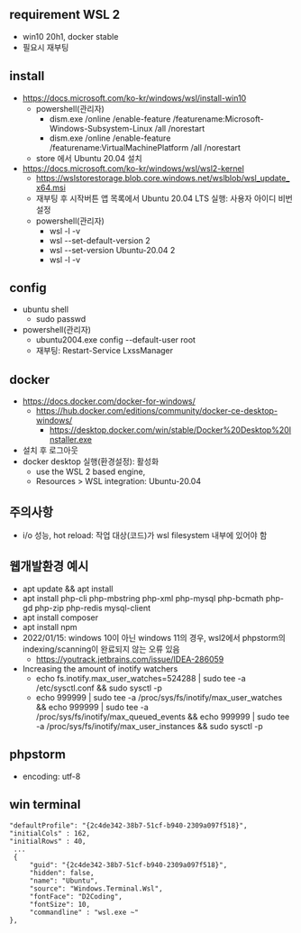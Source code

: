 ## requirement WSL 2
* win10 20h1, docker stable
* 필요시 재부팅

## install
* https://docs.microsoft.com/ko-kr/windows/wsl/install-win10
    * powershell(관리자)
        * dism.exe /online /enable-feature /featurename:Microsoft-Windows-Subsystem-Linux /all /norestart
        * dism.exe /online /enable-feature /featurename:VirtualMachinePlatform /all /norestart
    * store 에서 Ubuntu 20.04 설치
* https://docs.microsoft.com/ko-kr/windows/wsl/wsl2-kernel
    * https://wslstorestorage.blob.core.windows.net/wslblob/wsl_update_x64.msi
    * 재부팅 후 시작버튼 앱 목록에서 Ubuntu 20.04 LTS 실행: 사용자 아이디 비번 설정
    * powershell(관리자)
        * wsl -l -v
        * wsl --set-default-version 2
        * wsl --set-version Ubuntu-20.04 2
        * wsl -l -v

## config
* ubuntu shell
    * sudo passwd
* powershell(관리자)
    * ubuntu2004.exe config --default-user root
    * 재부팅: Restart-Service LxssManager

## docker
* https://docs.docker.com/docker-for-windows/
    * https://hub.docker.com/editions/community/docker-ce-desktop-windows/
        * https://desktop.docker.com/win/stable/Docker%20Desktop%20Installer.exe
* 설치 후 로그아웃
* docker desktop 실행(환경설정): 활성화
    * use the WSL 2 based engine, 
    * Resources > WSL integration: Ubuntu-20.04

## 주의사항
* i/o 성능, hot reload: 작업 대상(코드)가 wsl filesystem 내부에 있어야 함

## 웹개발환경 예시
* apt update && apt install
* apt install php-cli php-mbstring php-xml php-mysql php-bcmath php-gd php-zip php-redis mysql-client
* apt install composer
* apt install npm
* 2022/01/15: windows 10이 아닌 windows 11의 경우, wsl2에서 phpstorm의 indexing/scanning이 완료되지 않는 오류 있음
    * https://youtrack.jetbrains.com/issue/IDEA-286059
* Increasing the amount of inotify watchers
    * echo fs.inotify.max_user_watches=524288 | sudo tee -a /etc/sysctl.conf && sudo sysctl -p
    * echo 999999 | sudo tee -a /proc/sys/fs/inotify/max_user_watches && echo 999999 | sudo tee -a /proc/sys/fs/inotify/max_queued_events && echo 999999 | sudo tee -a /proc/sys/fs/inotify/max_user_instances && sudo sysctl -p

## phpstorm
* encoding: utf-8

## win terminal
```
"defaultProfile": "{2c4de342-38b7-51cf-b940-2309a097f518}",
"initialCols" : 162,
"initialRows" : 40,
 ...
 {
     "guid": "{2c4de342-38b7-51cf-b940-2309a097f518}",
     "hidden": false,
     "name": "Ubuntu",
     "source": "Windows.Terminal.Wsl",
     "fontFace": "D2Coding",
     "fontSize": 10,
     "commandline" : "wsl.exe ~"
},
```
